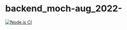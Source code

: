 # backend_moch-aug_2022-
[![Node.js CI](https://github.com/TERRORTIVANIUJ/backend_moch-aug_2022-/actions/workflows/node.js.yml/badge.svg)](https://github.com/TERRORTIVANIUJ/backend_moch-aug_2022-/actions/workflows/node.js.yml)
